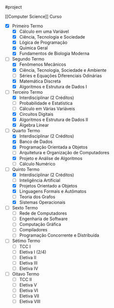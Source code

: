 #project 

[[Computer Science]] Curso


- [x] Primeiro Termo
	- [x] Cálculo em uma Variável
	- [x] Ciência, Tecnologia e Sociedade
	- [x] Lógica de Programação
	- [x] Química Geral
	- [x] Fundamentos de Biologia Moderna
- [ ] Segundo Termo
	- [x] Fenômenos Mecânicos
	- [x] Ciência, Tecnologia, Sociedade e Ambiente
	- [ ] Séries e Equações Diferenciais Odinárias
	- [x] Matemática Discreta
	- [x] Algoritmos e Estrutura de Dados I
- [ ] Terceiro Termo
	- [x] Interdisciplinar (2 Créditos)
	- [ ] Probabilidade e Estatística
	- [ ] Cálculo em Várias Variáveis
	- [x] Circuitos Digitais
	- [x] Algoritmos e Estrutura de Dados II
	- [x] Álgebra Linear 
- [ ] Quarto Termo
	- [x] Interdisciplinar (2 Créditos)
	- [x] Banco de Dados
	- [x] Programação Orientada a Objetos
	- [ ] Arquitetura e Organização de Computadores
	- [x] Projeto e Análise de Algoritmos
	- [ ] Cálculo Numérico
- [ ] Quinto Termo
	- [x] Interdisciplinar (2 Créditos)
	- [ ] Inteligẽncia Artificial
	- [x] Projetos Orientado a Objetos
	- [x] Linguagens Formais e Autômatos
	- [ ] Teoria dos Grafos
	- [x] Sistemas Operacionais
- [ ] Sexto Termo
	- [ ] Rede de Computadores
	- [ ] Engenharia de Software
	- [ ] Computação Gráfica
	- [ ] Compiladores
	- [ ] Programação Concorrente e Distribuída
- [ ] Sétimo Termo
	- [ ] TCC I
	- [ ] Eletiva I (2/4)
	- [ ] Eletiva II
	- [ ] Eletiva III
	- [ ] Eletiva IV
- [ ] Oitavo Termo
	- [ ] TCC II
	- [ ] Eletiva V
	- [ ] Eletiva VI
	- [ ] Eletiva VII
	- [ ] Eletiva VIII
